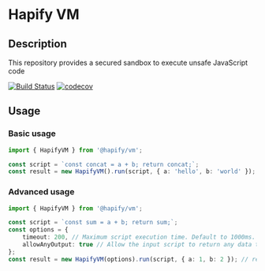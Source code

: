 # Hapify VM

## Description

This repository provides a secured sandbox to execute unsafe JavaScript code

[![Build Status](https://travis-ci.org/hapify/vm.svg?branch=master)](https://travis-ci.org/hapify/vm) [![codecov](https://codecov.io/gh/hapify/vm/branch/master/graph/badge.svg)](https://codecov.io/gh/hapify/vm)

## Usage

### Basic usage

```typescript
import { HapifyVM } from '@hapify/vm';

const script = `const concat = a + b; return concat;`;
const result = new HapifyVM().run(script, { a: 'hello', b: 'world' }); // result = 'hello world'
```

### Advanced usage

```typescript
import { HapifyVM } from '@hapify/vm';

const script = `const sum = a + b; return sum;`;
const options = {
    timeout: 200, // Maximum script execution time. Default to 1000ms.
    allowAnyOutput: true // Allow the input script to return any data type. Default to false.
};
const result = new HapifyVM(options).run(script, { a: 1, b: 2 }); // result = 3
```
